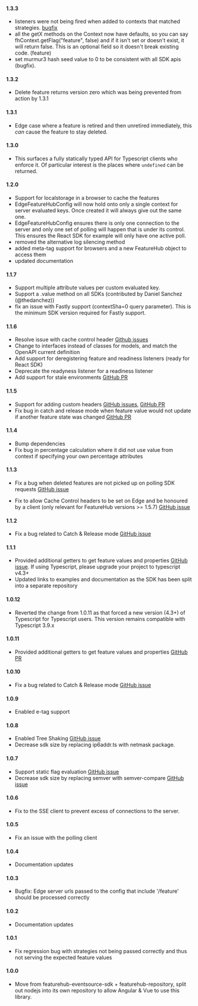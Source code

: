 #### 1.3.3
- listeners were not being fired when added to contexts that matched strategies. [bugfix](https://github.com/featurehub-io/featurehub-javascript-sdk/issues/196) 
- all the getX methods on the Context now have defaults, so you can say fhContext.getFlag("feature", false) and if it isn't set or doesn't exist, it will return false. This is an optional field so it doesn't break existing code. (feature)
- set murmur3 hash seed value to 0 to be consistent with all SDK apis (bugfix).

#### 1.3.2
- Delete feature returns version zero which was being prevented from action by 1.3.1
 
#### 1.3.1
- Edge case where a feature is retired and then unretired immediately, this _can_ cause the feature to stay deleted.

#### 1.3.0
- This surfaces a fully statically typed API for Typescript clients who enforce it. Of particular interest
is the places where `undefined` can be returned.

#### 1.2.0
- Support for localstorage in a browser to cache the features
- EdgeFeatureHubConfig will now hold onto only a single context for server evaluated keys. Once created
it will always give out the same one.
- EdgeFeatureHubConfig ensures there is only one connection to the server and only one set of polling will
happen that is under its control. This ensures the React SDK for example will only have one active poll.
- removed the alternative log silencing method
- added meta-tag support for browsers and a new FeatureHub object to access them
- updated documentation

#### 1.1.7
- Support multiple attribute values per custom evaluated key.
- Support a .value method on all SDKs (contributed by Daniel Sanchez (@thedanchez))
- fix an issue with Fastly support (contextSha=0 query parameter). This is the minimum SDK version required for Fastly support.

#### 1.1.6
- Resolve issue with cache control header [Github issues](https://github.com/featurehub-io/featurehub-javascript-sdk/issues/23)
- Change to interfaces instead of classes for models, and match the OpenAPI current definition
- Add support for deregistering feature and readiness listeners (ready for React SDK)
- Deprecate the readyness listener for a readiness listener
- Add support for stale environments [GitHub PR](https://github.com/featurehub-io/featurehub-javascript-sdk/pull/78)

#### 1.1.5
- Support for adding custom headers [GitHub issues](https://github.com/featurehub-io/featurehub-javascript-sdk/issues/32), [GitHub PR](https://github.com/featurehub-io/featurehub-javascript-sdk/pull/44)
- Fix bug in catch and release mode when feature value would not update if another feature state was changed [GitHub PR](https://github.com/featurehub-io/featurehub-javascript-sdk/pull/70)

#### 1.1.4
- Bump dependencies
- Fix bug in percentage calculation where it did not use value from context if specifying your own percentage attributes

#### 1.1.3
- Fix a bug when deleted features are not picked up on polling SDK requests [GitHub issue](https://github.com/featurehub-io/featurehub-javascript-sdk/issues/20)

- Fix to allow Cache Control headers to be set on Edge and be honoured by a client (only relevant for FeatureHub versions >= 1.5.7) [GitHub issue](https://github.com/featurehub-io/featurehub-javascript-sdk/issues/17)

#### 1.1.2
- Fix a bug related to Catch & Release mode [GitHub issue](https://github.com/featurehub-io/featurehub-javascript-sdk/issues/9)

#### 1.1.1
- Provided additional getters to get feature values and properties [GitHub issue](https://github.com/featurehub-io/featurehub-javascript-sdk/issues/4). If using Typescript, please upgrade your project to typescript v4.3+
- Updated links to examples and documentation as the SDK has been split into a separate repository
#### 1.0.12
- Reverted the change from 1.0.11 as that forced a new version (4.3+) of Typescript for Typescript users. This version
  remains compatible with Typescript 3.9.x
#### 1.0.11
- Provided additional getters to get feature values and properties [GitHub PR](https://github.com/featurehub-io/featurehub/pull/656/)
#### 1.0.10
- Fix a bug related to Catch & Release mode [GitHub issue](https://github.com/featurehub-io/featurehub/issues/648)
#### 1.0.9
- Enabled e-tag support
#### 1.0.8
- Enabled Tree Shaking [GitHub issue](https://github.com/featurehub-io/featurehub/issues/509)
- Decrease sdk size by replacing ip6addr.ts with netmask package.
#### 1.0.7
- Support static flag evaluation [GitHub issue](https://github.com/featurehub-io/featurehub/issues/497)
- Decrease sdk size by replacing semver with semver-compare [GitHub issue](https://github.com/featurehub-io/featurehub/issues/498)
#### 1.0.6
- Fix to the SSE client to prevent excess of connections to the server.
#### 1.0.5
- Fix an issue with the polling client
#### 1.0.4
- Documentation updates
#### 1.0.3
- Bugfix: Edge server urls passed to the config that include '/feature' should be processed correctly
#### 1.0.2
- Documentation updates
#### 1.0.1
- Fix regression bug with strategies not being passed correctly and thus not serving the expected feature values
#### 1.0.0
- Move from featurehub-eventsource-sdk + featurehub-repository, split out nodejs into its own repository to allow
  Angular & Vue to use this library.

